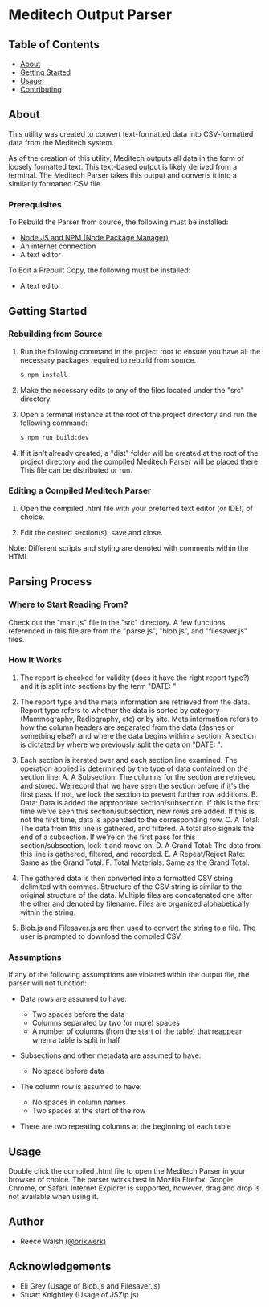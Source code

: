 # Meditech Output Parser

## Table of Contents
+ [About](#about)
+ [Getting Started](#getting_started)
+ [Usage](#usage)
+ [Contributing](../CONTRIBUTING.md)

## About <a name = "about"></a>
This utility was created to convert text-formatted data into CSV-formatted data from the Meditech system. 

As of the creation of this utility, Meditech outputs all data in the form of loosely formatted text. This text-based output is likely derived from a terminal. The Meditech Parser takes this output and converts it into a similarily formatted CSV file.

### Prerequisites

To Rebuild the Parser from source, the following must be installed:

- [Node JS and NPM (Node Package Manager)](https://nodejs.org/en/download/)
- An internet connection
- A text editor

To Edit a Prebuilt Copy, the following must be installed:

- A text editor

## Getting Started <a name = "getting_started"></a>

### Rebuilding from Source

1. Run the following command in the project root to ensure you have all the necessary packages required to rebuild from source.
    
    ```bash
    $ npm install
    ```

2. Make the necessary edits to any of the files located under the "src" directory.

2. Open a terminal instance at the root of the project directory and run the following command:

    ```bash
    $ npm run build:dev
    ```

3. If it isn't already created, a "dist" folder will be created at the root of the project directory and the compiled Meditech Parser will be placed there. This file can be distributed or run.

### Editing a Compiled Meditech Parser

1. Open the compiled .html file with your preferred text editor (or IDE!) of choice.

2. Edit the desired section(s), save and close.

Note: Different scripts and styling are denoted with comments within the HTML

## Parsing Process

### Where to Start Reading From?

Check out the "main.js" file in the "src" directory. A few functions referenced in this file are from the "parse.js", "blob.js", and "filesaver.js" files.

### How It Works

1. The report is checked for validity (does it have the right report type?) and it is split into sections by the term "DATE: "

2. The report type and the meta information are retrieved from the data. Report type refers to whether the data is sorted by category (Mammography, Radiography, etc) or by site. Meta information refers to how the column headers are separated from the data (dashes or something else?) and where the data begins within a section. A section is dictated by where we previously split the data on "DATE: ".

3. Each section is iterated over and each section line examined. The operation applied is determined by the type of data contained on the section line:
    A. A Subsection: The columns for the section are retrieved and stored. We record that we have seen the section before if it's the first pass. If not, we lock the section to prevent further row additions.
    B. Data: Data is added the appropriate section/subsection. If this is the first time we've seen this section/subsection, new rows are added. If this is not the first time, data is appended to the corresponding row.
    C. A Total: The data from this line is gathered, and filtered. A total also signals the end of a subsection. If we're on the first pass for this section/subsection, lock it and move on.
    D. A Grand Total: The data from this line is gathered, filtered, and recorded.
    E. A Repeat/Reject Rate: Same as the Grand Total.
    F. Total Materials: Same as the Grand Total.

4. The gathered data is then converted into a formatted CSV string delimited with commas. Structure of the CSV string is similar to the original structure of the data. Multiple files are concatenated one after the other and denoted by filename. Files are organized alphabetically within the string.

5. Blob.js and Filesaver.js are then used to convert the string to a file. The user is prompted to download the compiled CSV.

### Assumptions

If any of the following assumptions are violated within the output file, the parser will not function:

- Data rows are assumed to have:
    - Two spaces before the data
    - Columns separated by two (or more) spaces
    - A number of columns (from the start of the table) that reappear when a table is split in half

- Subsections and other metadata are assumed to have:
    - No space before data

- The column row is assumed to have:
    - No spaces in column names
    - Two spaces at the start of the row

- There are two repeating columns at the beginning of each table

## Usage <a name = "usage"></a>

Double click the compiled .html file to open the Meditech Parser in your browser of choice. The parser works best in Mozilla Firefox, Google Chrome, or Safari. Internet Explorer is supported, however, drag and drop is not available when using it.

## Author

- Reece Walsh [(@brikwerk)](https://github.com/brikwerk)

## Acknowledgements

- Eli Grey (Usage of Blob.js and Filesaver.js)
- Stuart Knightley (Usage of JSZip.js)
